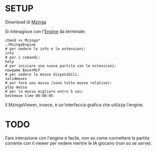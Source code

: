 # SETUP
Download di [Mzinga](https://github.com/jonthysell/Mzinga/tree/main)

Si interagisce con l'[Engine]((https://github.com/jonthysell/Mzinga/wiki/UniversalHiveProtocol#engine-commands)) da terminale:
```
chmod +x Mzinga*
./MzingaEngine
# per vedere le info e le estensioni:
info 
# per i comandi:
help 
# per iniziare una nuova partita con le estensioni:
newgame Base+MLP 
# per vedere le mosse disponibili:
validmoves
# per fare una mossa (sono tutte mosse relative):
play mossa
# per la mossa migliore entro 5 sec:
bestmove time 00:00:05
```

Il MzingaViewer, invece, è un'interfaccia grafica che utilizza l'engine.

# TODO
Fare interazione con l'engine è facile, non so come connettere la partita corrente con il viewer per vedere mentre le IA giocano (non so se serve). 
